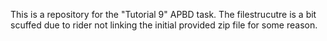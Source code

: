 This is a repository for the "Tutorial 9" APBD task. 
The filestrucutre is a bit scuffed due to rider not linking the initial provided zip file for some reason.